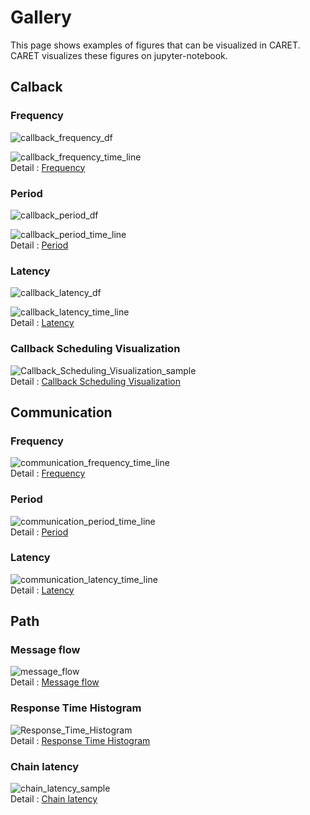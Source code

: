 # Gallery

This page shows examples of figures that can be visualized in CARET.
CARET visualizes these figures on jupyter-notebook.

## Calback

### Frequency

![callback_frequency_df](./imgs/callback_frequency_df.png)

![callback_frequency_time_line](./imgs/callback_frequency_time_line.png)<br>
Detail : [Frequency](./visualization/visualization_api/callback_information.md#frequency)

### Period

![callback_period_df](./imgs/callback_period_df.png)

![callback_period_time_line](./imgs/callback_period_time_line.png)<br>
Detail : [Period](./visualization/visualization_api/callback_information.md#period)

### Latency

![callback_latency_df](./imgs/callback_latency_df.png)

![callback_latency_time_line](./imgs/callback_latency_time_line.png)<br>
Detail : [Latency](./visualization/visualization_api/callback_information.md#latency)

### Callback Scheduling Visualization

![Callback_Scheduling_Visualization_sample](./imgs/callback_sched_sample.png)<br>
Detail : [Callback Scheduling Visualization](./visualization/visualization_api/callback_scheduling_visualization.md)

## Communication

### Frequency

![communication_frequency_time_line](./imgs/communication_frequency_time_line.png)<br>
Detail : [Frequency](./visualization/visualization_api/communication_information.md#frequency)

### Period

![communication_period_time_line](./imgs/communication_period_time_line.png)<br>
Detail : [Period](./visualization/visualization_api/communication_information.md#period)

### Latency

![communication_latency_time_line](./imgs/communication_latency_time_line.png)<br>
Detail : [Latency](./visualization/visualization_api/communication_information.md#latency)

## Path

### Message flow

![message_flow](./imgs/message_flow_sample.png)<br>
Detail : [Message flow](./visualization/visualization_api/message_flow.md)

### Response Time Histogram

![Response_Time_Histogram](./imgs/response_time_default_histogram.png)<br>
Detail : [Response Time Histogram](./visualization/visualization_api/response_time.md)

### Chain latency

![chain_latency_sample](./imgs/chain_latency_sample.png)<br>
Detail : [Chain latency](./visualization/visualization_api/chain_latency.md)
